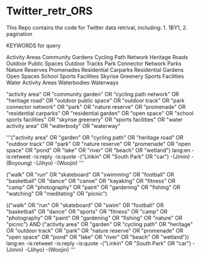 # Twitter_retr_ORS

This Repo contains the code for Twitter data retrival, including: 1. 1BY1, 2. pagination

KEYWORDS for query

Activity Areas
Community Gardens
Cycling Path Network
Heritage Roads
Outdoor Public Spaces
Outdoor Tracks
Park Connector Network
Parks
Nature Reserves
Promenades
Residential Carparks
Residential Gardens
Open Spaces
School Sports Facilities
Skyrise Greenery
Sports Facilities
Water Activity Areas
Waterbodies
Waterways

"activity area" OR "community garden" OR "cycling path network" OR "heritage road" OR "outdoor public space" OR "outdoor track" OR "park connector network" OR "park" OR "nature reserve" OR "promenade" OR "residential carparks" OR "residential garden" OR "open space" OR "school sports facilities" OR "skyrise greenery" OR "sports facilities" OR "water activity area" OR "waterbody" OR "waterway"

'''("activity area" OR "garden" OR "cycling path" OR "heritage road" OR "outdoor track" OR "park" OR "nature reserve" OR "promenade" OR "open space" OR "pond" OR "lake" OR "river" OR "beach" OR "wetland") lang:en -is:retweet -is:reply -is:quote -("Linkin" OR "South Park" OR "car") -(Jimin) -(Boyoung) -(Jihyo) -(Woojin)
'''

("walk" OR "run" OR "skateboard" OR "swimming" OR "football" OR "basketball" OR "dance" OR "canoe" OR "kayaking" OR "fitness" OR "camp" OR "photography" OR "paint" OR "gardening" OR "fishing" OR "watching" OR "meditating" OR "picnic")

(("walk" OR "run" OR "skateboard" OR "swim" OR "football" OR "basketball" OR "dance" OR "sports" OR "fitness" OR "camp" OR "photography" OR "paint" OR "gardening" OR "fishing" OR "nature" OR "picnic") AND ("activity area" OR "garden" OR "cycling path" OR "heritage" OR "outdoor track" OR "park" OR "nature reserve" OR "promenade" OR "open space" OR "pond" OR "lake" OR "river" OR "beach" OR "wetland")) lang:en -is:retweet -is:reply -is:quote -("Linkin" OR "South Park" OR "car") -(Jimin) -(Jihyo) -(Woojin)
'''
